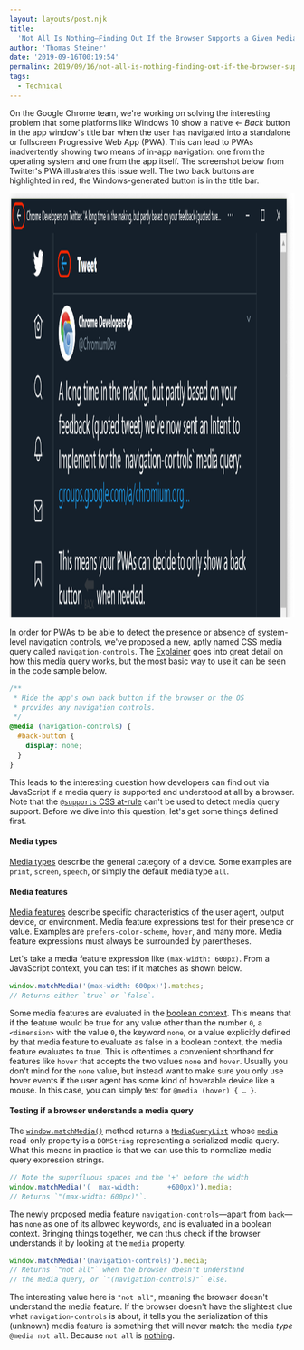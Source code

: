 ```yaml
---
layout: layouts/post.njk
title:
  'Not All Is Nothing—Finding Out If the Browser Supports a Given Media Query'
author: 'Thomas Steiner'
date: '2019-09-16T00:19:54'
permalink: 2019/09/16/not-all-is-nothing-finding-out-if-the-browser-supports-a-given-media-query/index.html
tags:
  - Technical
---
```


On the Google Chrome team, we're working on solving the interesting problem that
some platforms like Windows&nbsp;10 show a native _←&nbsp;Back_ button in the
app window's title bar when the user has navigated into a standalone or
fullscreen Progressive Web App (PWA). This can lead to PWAs inadvertently
showing two means of in-app navigation: one from the operating system and one
from the app itself. The screenshot below from Twitter's PWA illustrates this
issue well. The two back buttons are highlighted in red, the Windows-generated
button is in the title bar.

<img src="/images/twitter-double-back-button.png" width="1681" height="749" alt="Two back buttons in Twitter's PWA, one from Windows 10, one from the app.">

In order for PWAs to be able to detect the presence or absence of system-level
navigation controls, we've proposed a new, aptly named CSS media query called
`navigation-controls`. The
[Explainer](https://github.com/fallaciousreasoning/backbutton-mediaquery/blob/master/explainer.md#css)
goes into great detail on how this media query works, but the most basic way to
use it can be seen in the code sample below.

```css
/**
 * Hide the app's own back button if the browser or the OS
 * provides any navigation controls.
 */
@media (navigation-controls) {
  #back-button {
    display: none;
  }
}
```

This leads to the interesting question how developers can find out via
JavaScript if a media query is supported and understood at all by a browser.
Note that the
[`@supports` CSS at-rule](https://developer.mozilla.org/en-US/docs/Web/CSS/@supports)
can't be used to detect media query support. Before we dive into this question,
let's get some things defined first.

#### Media types

[Media types](https://developer.mozilla.org/en-US/docs/Web/CSS/Media_Queries/Using_media_queries#Media_types)
describe the general category of a device. Some examples are `print`, `screen`,
`speech`, or simply the default media type `all`.

#### Media features

[Media features](https://developer.mozilla.org/en-US/docs/Web/CSS/Media_Queries/Using_media_queries#Media_features)
describe specific characteristics of the user agent, output device, or
environment. Media feature expressions test for their presence or value.
Examples are `prefers-color-scheme`, `hover`, and many more. Media feature
expressions must always be surrounded by parentheses.

Let's take a media feature expression like `(max-width: 600px)`. From a
JavaScript context, you can test if it matches as shown below.

```js
window.matchMedia('(max-width: 600px)').matches;
// Returns either `true` or `false`.
```

Some media features are evaluated in the
[boolean context](https://drafts.csswg.org/mediaqueries-5/#boolean-context).
This means that if the feature would be true for any value other than the number
`0`, a `<dimension>` with the value `0`, the keyword `none`, or a value
explicitly defined by that media feature to evaluate as false in a boolean
context, the media feature evaluates to true. This is oftentimes a convenient
shorthand for features like `hover` that accepts the two values `none` and
`hover`. Usually you don't mind for the `none` value, but instead want to make
sure you only use hover events if the user agent has some kind of hoverable
device like a mouse. In this case, you can simply test for
`@media (hover) { … }`.

#### Testing if a browser understands a media query

The
[`window.matchMedia()`](https://developer.mozilla.org/en-US/docs/Web/API/Window/matchMedia)
method returns a
[`MediaQueryList`](https://developer.mozilla.org/en-US/docs/Web/API/MediaQueryList)
whose
[`media`](https://developer.mozilla.org/en-US/docs/Web/API/MediaQueryList/media)
read-only property is a `DOMString` representing a serialized media query. What
this means in practice is that we can use this to normalize media query
expression strings.

```js
// Note the superfluous spaces and the '+' before the width
window.matchMedia('(  max-width:       +600px)').media;
// Returns `"(max-width: 600px)"`.
```

The newly proposed media feature `navigation-controls`—apart from `back`—has
`none` as one of its allowed keywords, and is evaluated in a boolean context.
Bringing things together, we can thus check if the browser understands it by
looking at the `media` property.

```js
window.matchMedia('(navigation-controls)').media;
// Returns `"not all"` when the browser doesn't understand
// the media query, or `"(navigation-controls)"` else.
```

The interesting value here is `"not all"`, meaning the browser doesn't
understand the media feature. If the browser doesn't have the slightest clue
what `navigation-controls` is about, it tells you the serialization of this
(unknown) media feature is something that will never match: the media _type_
`@media not all`. Because `not all` is
[nothing](https://en.wikipedia.org/wiki/Nothing).
